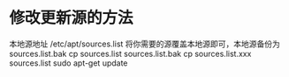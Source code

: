 # 修改更新源的方法

本地源地址 /etc/apt/sources.list
将你需要的源覆盖本地源即可，本地源备份为sources.list.bak
cp sources.list sources.list.bak
cp sources.list.xxx sources.list
sudo apt-get update
